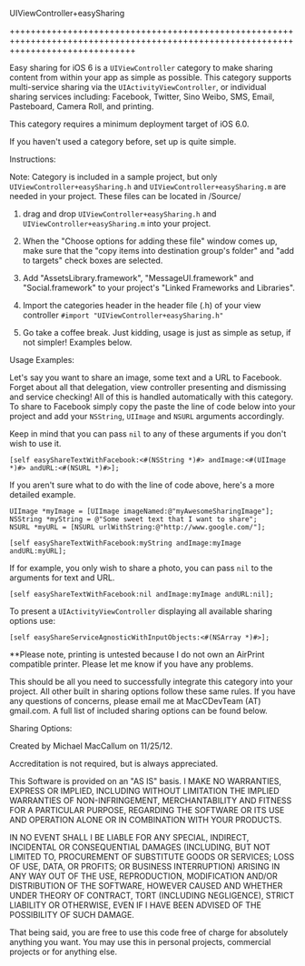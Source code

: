 UIViewController+easySharing

++++++++++++++++++++++++++++++++++++++++++++++++++++++++++++++++++++++++++++++++++++++++++++++++++++++++++++++++++++++++++++++++++++

Easy sharing for iOS 6 is a ```UIViewController``` category to make sharing content from within your app as
simple as possible. This category supports multi-service sharing via the ```UIActivityViewController```, or individual
sharing services including: Facebook, Twitter, Sino Weibo, SMS, Email, Pasteboard, Camera Roll, and printing.

This category requires a minimum deployment target of iOS 6.0.

If you haven't used a category before, set up is quite simple. 

Instructions:

Note: Category is included in a sample project, but only ```UIViewController+easySharing.h``` and 
```UIViewController+easySharing.m``` are needed in your project. These files can be located in /Source/

1. drag and drop ```UIViewController+easySharing.h``` and ```UIViewController+easySharing.m``` into your project. 

2. When the "Choose options for adding these file" window comes up, make sure that the "copy items 
into destination group's folder" and "add to targets" check boxes are selected.

3. Add "AssetsLibrary.framework", "MessageUI.framework" and "Social.framework" to your project's "Linked Frameworks and Libraries".

3. Import the categories header in the header file (.h) of your view controller ```#import "UIViewController+easySharing.h"```

4. Go take a coffee break. Just kidding, usage is just as simple as setup, if not simpler! Examples below.

 


Usage Examples:

Let's say you want to share an image, some text and a URL to Facebook. Forget about all that delegation, view controller presenting and dismissing
and service checking! All of this is handled automatically with this category. To share to Facebook simply copy the paste the line of code below
into your project and add your ```NSString```, ```UIImage``` and ```NSURL``` arguments accordingly.

Keep in mind that you can pass ```nil``` to any of these arguments if you don't wish to use it.


    [self easyShareTextWithFacebook:<#(NSString *)#> andImage:<#(UIImage *)#> andURL:<#(NSURL *)#>];



If you aren't sure what to do with the line of code above, here's a more detailed example.

    UIImage *myImage = [UIImage imageNamed:@"myAwesomeSharingImage"];
    NSString *myString = @"Some sweet text that I want to share";
    NSURL *myURL = [NSURL urlWithString:@"http://www.google.com/"];

    [self easyShareTextWithFacebook:myString andImage:myImage andURL:myURL];

If for example, you only wish to share a photo, you can pass ```nil``` to the arguments for text and URL.

    [self easyShareTextWithFacebook:nil andImage:myImage andURL:nil];


To present a ```UIActivityViewController``` displaying all available sharing options use:

    [self easyShareServiceAgnosticWithInputObjects:<#(NSArray *)#>];

**Please note, printing is untested because I do not own an AirPrint compatible printer. Please let me know if you have any problems.


This should be all you need to successfully integrate this category into your project. All other built in sharing options follow these same rules.
If you have any questions of concerns, please email me at MacCDevTeam (AT) gmail.com. A full list of included sharing options can be found below.


Sharing Options:







Created by Michael MacCallum on 11/25/12.

Accreditation is not required, but is always appreciated.

This Software is provided on an "AS IS" basis.  I
MAKE NO WARRANTIES, EXPRESS OR IMPLIED, INCLUDING WITHOUT LIMITATION
THE IMPLIED WARRANTIES OF NON-INFRINGEMENT, MERCHANTABILITY AND FITNESS
FOR A PARTICULAR PURPOSE, REGARDING THE SOFTWARE OR ITS USE AND
OPERATION ALONE OR IN COMBINATION WITH YOUR PRODUCTS.

IN NO EVENT SHALL I BE LIABLE FOR ANY SPECIAL, INDIRECT, INCIDENTAL
OR CONSEQUENTIAL DAMAGES (INCLUDING, BUT NOT LIMITED TO, PROCUREMENT OF
SUBSTITUTE GOODS OR SERVICES; LOSS OF USE, DATA, OR PROFITS; OR BUSINESS
INTERRUPTION) ARISING IN ANY WAY OUT OF THE USE, REPRODUCTION,
MODIFICATION AND/OR DISTRIBUTION OF THE SOFTWARE, HOWEVER CAUSED
AND WHETHER UNDER THEORY OF CONTRACT, TORT (INCLUDING NEGLIGENCE),
STRICT LIABILITY OR OTHERWISE, EVEN IF I HAVE BEEN ADVISED OF THE
POSSIBILITY OF SUCH DAMAGE.

That being said, you are free to use this code free of charge for absolutely
anything you want. You may use this in personal projects, commercial projects
or for anything else.